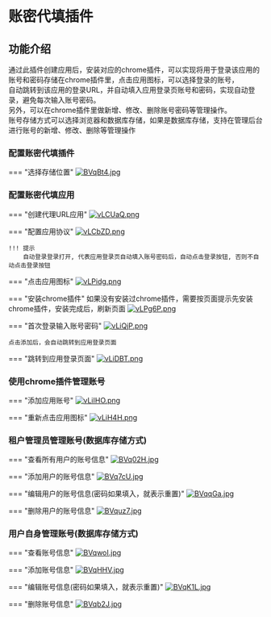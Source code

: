 # 账密代填插件

## 功能介绍

通过此插件创建应用后，安装对应的chrome插件，可以实现将用于登录该应用的账号和密码存储在chrome插件里，点击应用图标，可以选择登录的账号，</br>
自动跳转到该应用的登录URL，并自动填入应用登录页账号和密码，实现自动登录，避免每次输入账号密码。</br>
另外，可以在chrome插件里做新增、修改、删除账号密码等管理操作。</br>
账号存储方式可以选择浏览器和数据库存储，如果是数据库存储，支持在管理后台进行账号的新增、修改、删除等管理操作

### 配置账密代填插件

=== "选择存储位置"
    [![BVqBt4.jpg](https://v1.ax1x.com/2022/11/22/BVqBt4.jpg)](https://zimgs.com/i/BVqBt4)
### 配置账密代填应用

=== "创建代理URL应用"
    [![vLCUaQ.png](https://s1.ax1x.com/2022/09/09/vLCUaQ.png)](https://imgse.com/i/vLCUaQ)



=== "配置应用协议"
    [![vLCbZD.png](https://s1.ax1x.com/2022/09/09/vLCbZD.png)](https://imgse.com/i/vLCbZD)

    !!! 提示
        自动登录登录打开, 代表应用登录页自动填入账号密码后，自动点击登录按钮, 否则不自动点击登录按钮


=== "点击应用图标"
    [![vLPidg.png](https://s1.ax1x.com/2022/09/09/vLPidg.png)](https://imgse.com/i/vLPidg)
    
=== "安装chrome插件"
    如果没有安装过chrome插件，需要按页面提示先安装chrome插件，安装完成后，刷新页面
    [![vLPg6P.png](https://s1.ax1x.com/2022/09/09/vLPg6P.png)](https://imgse.com/i/vLPg6P)
    

=== "首次登录输入账号密码"
    [![vLiQjP.png](https://s1.ax1x.com/2022/09/09/vLiQjP.png)](https://imgse.com/i/vLiQjP)
    
    点击添加后，会自动跳转到应用登录页面
 

=== "跳转到应用登录页面"
    [![vLiDBT.png](https://s1.ax1x.com/2022/09/09/vLiDBT.png)](https://imgse.com/i/vLiDBT)

### 使用chrome插件管理账号

=== "添加应用账号"
    [![vLiIHO.png](https://s1.ax1x.com/2022/09/09/vLiIHO.png)](https://imgse.com/i/vLiIHO)

=== "重新点击应用图标"
    [![vLiH4H.png](https://s1.ax1x.com/2022/09/09/vLiH4H.png)](https://imgse.com/i/vLiH4H)
### 租户管理员管理账号(数据库存储方式)

=== "查看所有用户的账号信息"
    [![BVq02H.jpg](https://v1.ax1x.com/2022/11/22/BVq02H.jpg)](https://zimgs.com/i/BVq02H)

=== "添加用户的账号信息"
    [![BVq7cU.jpg](https://v1.ax1x.com/2022/11/22/BVq7cU.jpg)](https://zimgs.com/i/BVq7cU)

=== "编辑用户的账号信息(密码如果填入，就表示重置)"
    [![BVqqGa.jpg](https://v1.ax1x.com/2022/11/22/BVqqGa.jpg)](https://zimgs.com/i/BVqqGa)

=== "删除用户的账号信息"
    [![BVquz7.jpg](https://v1.ax1x.com/2022/11/22/BVquz7.jpg)](https://zimgs.com/i/BVquz7)

### 用户自身管理账号(数据库存储方式)

=== "查看账号信息"
    [![BVqwoI.jpg](https://v1.ax1x.com/2022/11/22/BVqwoI.jpg)](https://zimgs.com/i/BVqwoI)

=== "添加账号信息"
    [![BVqHHV.jpg](https://v1.ax1x.com/2022/11/22/BVqHHV.jpg)](https://zimgs.com/i/BVqHHV)

=== "编辑账号信息(密码如果填入，就表示重置)"
    [![BVqK1L.jpg](https://v1.ax1x.com/2022/11/22/BVqK1L.jpg)](https://zimgs.com/i/BVqK1L)

=== "删除账号信息"
    [![BVqb2J.jpg](https://v1.ax1x.com/2022/11/22/BVqb2J.jpg)](https://zimgs.com/i/BVqb2J)

